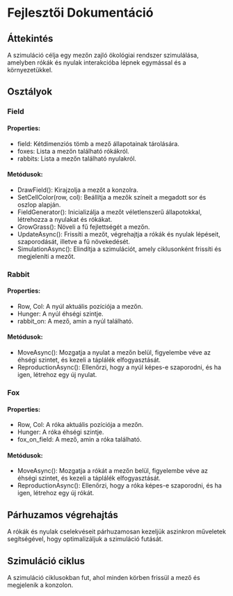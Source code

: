 # Fejlesztői Dokumentáció
## Áttekintés
A szimuláció célja egy mezőn zajló ökológiai rendszer szimulálása, amelyben rókák és nyulak interakcióba lépnek egymással és a környezetükkel.

## Osztályok
### Field
#### Properties:

- field: Kétdimenziós tömb a mező állapotainak tárolására.
- foxes: Lista a mezőn található rókákról.
- rabbits: Lista a mezőn található nyulakról.
#### Metódusok:

- DrawField(): Kirajzolja a mezőt a konzolra.
- SetCellColor(row, col): Beállítja a mezők színeit a megadott sor és oszlop alapján.
- FieldGenerator(): Inicializálja a mezőt véletlenszerű állapotokkal, létrehozza a nyulakat és rókákat.
- GrowGrass(): Növeli a fű fejlettségét a mezőn.
- UpdateAsync(): Frissíti a mezőt, végrehajtja a rókák és nyulak lépéseit, szaporodását, illetve a fű növekedését.
- SimulationAsync(): Elindítja a szimulációt, amely ciklusonként frissíti és megjeleníti a mezőt.

### Rabbit
#### Properties:

- Row, Col: A nyúl aktuális pozíciója a mezőn.
- Hunger: A nyúl éhségi szintje.
- rabbit_on: A mező, amin a nyúl található.
#### Metódusok:

- MoveAsync(): Mozgatja a nyulat a mezőn belül, figyelembe véve az éhségi szintet, és kezeli a táplálék elfogyasztását.
- ReproductionAsync(): Ellenőrzi, hogy a nyúl képes-e szaporodni, és ha igen, létrehoz egy új nyulat.
### Fox
#### Properties:

- Row, Col: A róka aktuális pozíciója a mezőn.
- Hunger: A róka éhségi szintje.
- fox_on_field: A mező, amin a róka található.
#### Metódusok:

- MoveAsync(): Mozgatja a rókát a mezőn belül, figyelembe véve az éhségi szintet, és kezeli a táplálék elfogyasztását.
- ReproductionAsync(): Ellenőrzi, hogy a róka képes-e szaporodni, és ha igen, létrehoz egy új rókát.
## Párhuzamos végrehajtás
A rókák és nyulak cselekvéseit párhuzamosan kezeljük aszinkron műveletek segítségével, hogy optimalizáljuk a szimuláció futását.

## Szimuláció ciklus
A szimuláció ciklusokban fut, ahol minden körben frissül a mező és megjelenik a konzolon.
